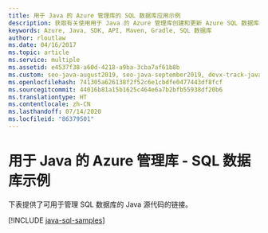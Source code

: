 ```yaml
---
title: 用于 Java 的 Azure 管理库的 SQL 数据库应用示例
description: 获取有关使用用于 Java 的 Azure 管理库创建和更新 Azure SQL 数据库的示例代码
keywords: Azure, Java, SDK, API, Maven, Gradle, SQL 数据库
author: rloutlaw
ms.date: 04/16/2017
ms.topic: article
ms.service: multiple
ms.assetid: e4537f38-a60d-4218-a9ba-3cba7af61b8b
ms.custom: seo-java-august2019, seo-java-september2019, devx-track-java
ms.openlocfilehash: 741305a626138f2f52c6e1cbdfe0477443df8fcf
ms.sourcegitcommit: 44016b81a15b1625c464e6a7b2bfb55938df20b6
ms.translationtype: HT
ms.contentlocale: zh-CN
ms.lasthandoff: 07/14/2020
ms.locfileid: "86379501"
---
```

# <a name="azure-management-libraries-for-java---sql-database-samples"></a>用于 Java 的 Azure 管理库 - SQL 数据库示例

下表提供了可用于管理 SQL 数据库的 Java 源代码的链接。

[!INCLUDE [java-sql-samples](includes/java-sql-samples.md)]